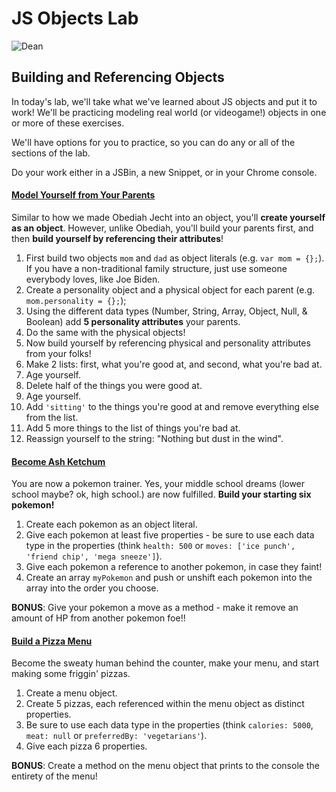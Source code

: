 # JS Objects Lab

![Dean](http://www.sovereignliege.com/archives/howmuch-thumb.jpg)

## Building and Referencing Objects

In today's lab, we'll take what we've learned about JS objects and put it to work! We'll be practicing modeling real world (or videogame!) objects in one or more of these exercises.

We'll have options for you to practice, so you can do any or all of the sections of the lab.

Do your work either in a JSBin, a new Snippet, or in your Chrome console. 

#### <u>Model Yourself from Your Parents</u>

Similar to how we made Obediah Jecht into an object, you'll **create yourself as an object**. However, unlike Obediah, you'll build your parents first, and then **build yourself by referencing their attributes**!

1. First build two objects `mom` and `dad` as object literals (e.g. `var mom = {};`). If you have a non-traditional family structure, just use someone everybody loves, like Joe Biden.
2. Create a personality object and a physical object for each parent (e.g. `mom.personality = {};`);
3. Using the different data types (Number, String, Array, Object, Null, & Boolean) add **5 personality attributes** your parents.
4. Do the same with the physical objects!
5. Now build yourself by referencing physical and personality attributes from your folks!
6. Make 2 lists: first, what you're good at, and second, what you're bad at.
7. Age yourself.
8. Delete half of the things you were good at.
9. Age yourself.
10. Add `'sitting'` to the things you're good at and remove everything else from the list.
11. Add 5 more things to the list of things you're bad at.
12. Reassign yourself to the string: "Nothing but dust in the wind".

#### <u>Become [Ash Ketchum](http://bulbapedia.bulbagarden.net/wiki/Ash_Ketchum)</u>

You are now a pokemon trainer. Yes, your middle school dreams (lower school maybe? ok, high school.) are now fulfilled. **Build your starting six pokemon!**

1. Create each pokemon as an object literal.
2. Give each pokemon at least five properties - be sure to use each data type in the properties (think `health: 500` or `moves: ['ice punch', 'friend chip', 'mega sneeze']`).
3. Give each pokemon a reference to another pokemon, in case they faint!
4. Create an array `myPokemon` and push or unshift each pokemon into the array into the order you choose.

**BONUS**: Give your pokemon a move as a method - make it remove an amount of HP from another pokemon foe!!

#### <u>Build a Pizza Menu</u>

Become the sweaty human behind the counter, make your menu, and start making some friggin' pizzas.

1. Create a menu object.
2. Create 5 pizzas, each referenced within the menu object as distinct properties.
3. Be sure to use each data type in the properties (think `calories: 5000`, `meat: null` or `preferredBy: 'vegetarians'`).
4. Give each pizza 6 properties.

**BONUS**: Create a method on the menu object that prints to the console the entirety of the menu!
